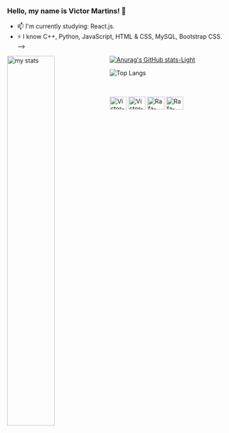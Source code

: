 ### Hello, my name is Victor Martins! 🕺

- 📫 I'm currently studying: React.js.
- ⚡ I know C++, Python, JavaScript, HTML & CSS, MySQL, Bootstrap CSS.
-->

<img alt = "my stats" align = "left" width = "47%" src = "https://github-readme-stats.vercel.app/api?username=EmperorOfCoding&show_icons=true&theme=radical#gh-dark-mode-only)](https://github.com/anuraghazra/github-readme-stats#gh-dark-mode-only"/>

[![Anurag's GitHub stats-Light](https://github-readme-stats.vercel.app/api?username=EmperorOfCoding&show_icons=true&theme=default#gh-light-mode-only)](https://github.com/anuraghazra/github-readme-stats#gh-light-mode-only)

![Top Langs](https://github-readme-stats.vercel.app/api/top-langs/?username=EmperorOfCoding&size_weight=0.5&count_weight=0.5&theme=radical)

##

<div style = "display: inline_block"> <br>
  <img align="center" alt="Victor-Cpp" height="30" width="40" src = "https://cdn.jsdelivr.net/gh/devicons/devicon@latest/icons/cplusplus/cplusplus-original.svg">
  <img align="center" alt="Victor-Html" height="30" width="40" src = "https://cdn.jsdelivr.net/gh/devicons/devicon@latest/icons/html5/html5-original.svg">
  <img align="center" alt="Rafa-Css" height="30" width="40" src = "https://cdn.jsdelivr.net/gh/devicons/devicon@latest/icons/css3/css3-original.svg">
  <img align="center" alt="Rafa-Css" height="30" width="40" src = "https://cdn.jsdelivr.net/gh/devicons/devicon@latest/icons/python/python-original.svg">
  
</div>





    
